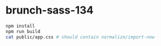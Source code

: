 # brunch-sass-134

```sh
npm install
npm run build
cat public/app.css # should contain normalize/import-now
```
